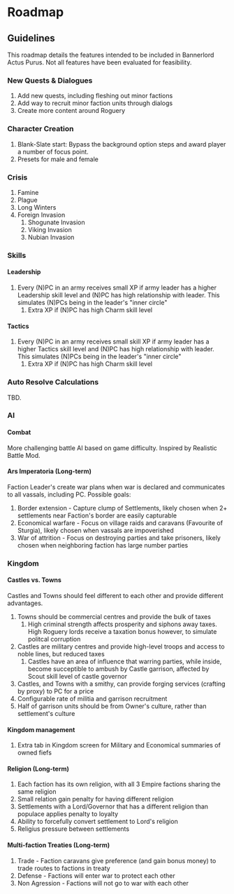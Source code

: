 # Roadmap

## Guidelines
This roadmap details the features intended to be included in Bannerlord Actus Purus. Not all features have been evaluated for feasibility.

### New Quests & Dialogues
1. Add new quests, including fleshing out minor factions
1. Add way to recruit minor faction units through dialogs
1. Create more content around Roguery

### Character Creation
1. Blank-Slate start: Bypass the background option steps and award player a number of focus point.
1. Presets for male and female

### Crisis
1. Famine
1. Plague
1. Long Winters
1. Foreign Invasion
	1. Shogunate Invasion
	1. Viking Invasion
	1. Nubian Invasion

### Skills

#### Leadership
1. Every (N)PC in an army receives small XP if army leader has a higher Leadership skill level and (N)PC has high relationship with leader. This simulates (N)PCs being in the leader's "inner circle"
	1. Extra XP if (N)PC has high Charm skill level

#### Tactics
1. Every (N)PC in an army receives small skill XP if army leader has a higher Tactics skill level and (N)PC has high relationship with leader. This simulates (N)PCs being in the leader's "inner circle"
	1. Extra XP if (N)PC has high Charm skill level

### Auto Resolve Calculations
TBD.

### AI

#### Combat
More challenging battle AI based on game difficulty. Inspired by Realistic Battle Mod.

#### Ars Imperatoria (Long-term)
Faction Leader's create war plans when war is declared and communicates to all vassals, including PC.
Possible goals:
1. Border extension - Capture clump of Settlements, likely chosen when 2+ settlements near Faction's border are easily capturable
1. Economical warfare - Focus on village raids and caravans (Favourite of Sturgia), likely chosen when vassals are impoverished
1. War of attrition - Focus on destroying parties and take prisoners, likely chosen when neighboring faction has large number parties

### Kingdom

#### Castles vs. Towns
Castles and Towns should feel different to each other and provide different advantages.
1. Towns should be commercial centres and provide the bulk of taxes
	1. High criminal strength affects prosperity and siphons away taxes. High Roguery lords receive a taxation bonus however, to simulate politcal corruption
1. Castles are military centres and provide high-level troops and access to noble lines, but reduced taxes
	1. Castles have an area of influence that warring parties, while inside, become succeptible to ambush by Castle garrison, affected by Scout skill level of castle governor
1. Castles, and Towns with a smithy, can provide forging services (crafting by proxy) to PC for a price
1. Configurable rate of militia and garrison recruitment
1. Half of garrison units should be from Owner's culture, rather than settlement's culture

#### Kingdom management
1. Extra tab in Kingdom screen for Military and Economical summaries of owned fiefs

#### Religion (Long-term)
1. Each faction has its own religion, with all 3 Empire factions sharing the same religion
1. Small relation gain penalty for having different religion
1. Settlements with a Lord/Governor that has a different religion than populace applies penalty to loyalty
1. Ability to forcefully convert settlement to Lord's religion
1. Religius pressure between settlements

#### Multi-faction Treaties (Long-term)
1. Trade - Faction caravans give preference (and gain bonus money) to trade routes to factions in treaty
1. Defense - Factions will enter war to protect each other
1. Non Agression - Factions will not go to war with each other
